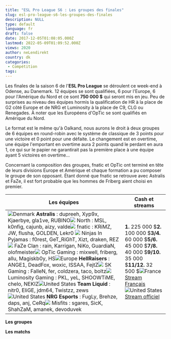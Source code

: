 ```yaml
---
title: "ESL Pro League S6 : Les groupes des finales"
slug: esl-pro-league-s6-les-groupes-des-finales
description: NULL
type: default
language: fr
draft: false
date: 2017-12-05T01:08:05.000Z
lastmod: 2022-05-09T01:09:52.000Z
views: 2020
author: neLendirekt
country: dk
categories:
 - Compétition
tags:
---
```

Les finales de la saison 6 de l'**ESL Pro League** se déroulent ce week-end à Odense, au Danemark. 12 équipes se sont qualifiées, 6 pour l'Europe, 6 pour l'Amérique du Nord et ce sont **750 000 $** qui seront mis en jeu. Peu de surprises au niveau des équipes hormis la qualification de HR à la place de G2 côté Europe et de NRG et Luminosity à la place de C9, CLG ou Renegades. À noter que les Européens d'OpTic se sont qualifiés en Amérique du Nord. 

Le format est le même qu'à Oalkand, nous aurons le droit à deux groupes de 6 équipes en round-robin avec le système de classique de 3 points pour une victoire et 0 point pour une défaite. Le changement est en overtime, une équipe l'emportant en overtime aura 2 points quand le perdant en aura 1, ce qui sur le papier ne garantirait pas la première place à une équipe ayant 5 victoires en overtime... 

Concernant la composition des groupes, fnatic et OpTic ont terminé en tête de leurs divisions Europe et Amérique et chaque formation a pu composer le groupe de son opposant. Étant donné que fnatic se retrouve avec Astralis et FaZe, il est fort probable que les hommes de Friberg aient choisi en premier.

| **Les équipes**                                                                                                                                                                                                                                                                                                                                                                                                                                                                                                                                                                                                                                                                                                                                                                                                                                                                                                                                                                                                                                               | **Cash et streams**                                                                                                                                                                                                                                                                                                    |
| ------------------------------------------------------------------------------------------------------------------------------------------------------------------------------------------------------------------------------------------------------------------------------------------------------------------------------------------------------------------------------------------------------------------------------------------------------------------------------------------------------------------------------------------------------------------------------------------------------------------------------------------------------------------------------------------------------------------------------------------------------------------------------------------------------------------------------------------------------------------------------------------------------------------------------------------------------------------------------------------------------------------------------------------------------------- | ---------------------------------------------------------------------------------------------------------------------------------------------------------------------------------------------------------------------------------------------------------------------------------------------------------------------- |
| ![Denmark](/images/countries/dk.svg)⁠ **Astralis** : dupreeh, Xyp9x, Kjaerbye, gla1ve⁠, RUBINO![](/images/countries/dk.svg) North : MSL, k0nfig, cajunb, aizy, valde⁠![](/images/countries/se.svg) fnatic : KRiMZ, JW, flusha, GOLDEN, Lekr0⁠ ![](/images/countries/se.svg) Ninjas In Pyjamas : f0rest, GeT\_RiGhT, Xizt, draken, REZ⁠![](/images/countries/eu.svg) FaZe Clan : rain, Karrigan, NiKo, GuardiaN, olofmeister⁠![](/images/countries/eu.svg) OpTic Gaming : mixwell, friberg, allu, Magiskb0y, HS⁠![Europe](/images/countries/eu.svg)**⁠ HellRaisers** : ANGE1, DeadFox, woxic, ISSAA, FejtZ![](/images/countries/br.svg) SK Gaming : FalleN, fer, coldzera, taco, boltz⁠![](/images/countries/br.svg) Luminosity Gaming : PKL, yeL, SHOOWTiME, chelo, NEKIZ⁠![United States](/images/countries/us.svg)**⁠** **Team Liquid** : nitr0, EliGE, jdm64, Twistzz, zews⁠![United States](/images/countries/us.svg)⁠ **NRG Esports** : FugLy, Brehze, daps, anj⁠, CeRq![](/images/countries/us.svg) Misfits : sgares, SicK, ShahZaM, amanek, devoduvek⁠ | **1\.** 225 000 $**2.** 100 000 $**3/4.** 60 000 $**5/6\.** 45 000 $**7/8.** 40 000 $**9/10\.** 35 000 $**11/12.** 32 500 $![France](/images/countries/fr.svg)⁠ ⁠ [Stream Français](https://www.twitch.tv/esl%5Fcsgo%5Ffr)![United States](/images/countries/us.svg)⁠ [Stream officiel](https://www.youtube.com/eslcs) |

**Les groupes**

**Les matchs**
